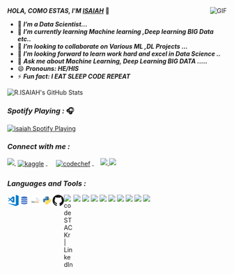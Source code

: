 ***HOLA, COMO ESTAS, I'M [ISAIAH](https://www.linkedin.com/in/isaiah-96a366179/)*** 👋
<img align="right" alt="GIF" src="https://media.giphy.com/media/l4JzdwJ33hz12Gw6s/giphy.gif" />
- 🔭 ***I’m a Data Scientist...***
- 🌱 ***I’m currently learning Machine learning ,Deep learning BIG Data  etc..***     
- 👯 ***I’m looking to collaborate on Various ML ,DL Projects ...***
- 🤔 ***I’m looking forward to learn work hard and excel in Data Science ..***
- 💬 ***Ask me about Machine Learning, Deep Learning BIG DATA .....***
- 😄 ***Pronouns: HE/HIS***
- ⚡ ***Fun fact: I EAT SLEEP CODE REPEAT***

![***R.ISAIAH's GitHub Stats***](https://github-readme-stats.vercel.app/api?username=ISAIAH-Git&count_private=true&theme=gotham)   


### ***Spotify Playing :*** 🎧
[<img src="https://now-playing-codestackr.vercel.app/api/spotify-playing" alt="isaiah Spotify Playing" width="350" />](https://www.spotify.com/in/account/overview/?utm_source=play&utm_campaign=wwwredirect)

### ***Connect with me :***

<a href="https://www.linkedin.com/in/isaiah-96a366179/">
<img src="https://img.shields.io/badge/linkedin%20-%230077B5.svg?&style=for-the-badge&logo=linkedin&logoColor=white"/>
</a>


<a href="https://www.kaggle.com/isaiahshade/account">
  <img src="https://img.shields.io/badge/-kaggle-blue?style=for-the-badge&labelColor=black&logo=kaggle&logoColor=61DBFB)" alt="kaggle" style="vertical-align:top; margin:4px">
</a>&nbsp;&nbsp;&nbsp; 

<a href="https://www.codechef.com/users/isaiah_715">
  <img src="https://img.shields.io/badge/-codechef-red?style=for-the-badge&labelColor=black&logo=codechef&logoColor=f5f6f7d)" alt="codechef" style="vertical-align:top; margin:4px">
</a>&nbsp;&nbsp;&nbsp;

<a href="https://www.hackerrank.com/isaiahisaiah715">
  <img src="https://img.shields.io/badge/-Hackerrank-2EC866?style=for-the-badge&logo=HackerRank&logoColor=white"/> 
 </a>
 
 <a href="https://stackoverflow.com/users/14104661/isaiah-shady">
   <img src="https://img.shields.io/badge/-Stack%20overflow-FE7A16?style=for-the-badge&logo=stack-overflow&logoColor=white"/>  
 </a>

  

### ***Languages and Tools :***
<img align="left" alt="Visual Studio Code" width="26px" src="https://raw.githubusercontent.com/github/explore/80688e429a7d4ef2fca1e82350fe8e3517d3494d/topics/visual-studio-code/visual-studio-code.png" /> <img align="left" alt="SQL" width="26px" src="https://raw.githubusercontent.com/github/explore/80688e429a7d4ef2fca1e82350fe8e3517d3494d/topics/sql/sql.png" />  <img align="left" alt="MySQL" width="26px" src="https://raw.githubusercontent.com/github/explore/80688e429a7d4ef2fca1e82350fe8e3517d3494d/topics/mysql/mysql.png" />  <img align="left" alt="Python" width="26px" src="https://raw.githubusercontent.com/github/explore/80688e429a7d4ef2fca1e82350fe8e3517d3494d/topics/python/python.png" />  <img align="left" alt="GitHub" width="26px" src="https://raw.githubusercontent.com/github/explore/78df643247d429f6cc873026c0622819ad797942/topics/github/github.png" />  <img src="https://img.shields.io/badge/numpy%20-%23013243.svg?&style=for-the-badge&logo=numpy&logoColor=white" />  <img src="https://img.shields.io/badge/pandas%20-%23150458.svg?&style=for-the-badge&logo=pandas&logoColor=white" />  <img src="https://img.shields.io/badge/flask%20-%23000.svg?&style=for-the-badge&logo=flask&logoColor=white"/>  <img src="https://img.shields.io/badge/django%20-%23092E20.svg?&style=for-the-badge&logo=django&logoColor=white"/>  <img align="left" alt="codeSTACKr | LinkedIn" width="22px" src="https://cdn.jsdelivr.net/npm/simple-icons@v3/icons/tableau.svg" />  <img src="https://img.shields.io/badge/Jupyter%20-%23F37626.svg?&style=for-the-badge&logo=Jupyter&logoColor=white" />  <img src ="https://img.shields.io/badge/oracle%20-%23F00000.svg?&style=for-the-badge&logo=oracle&logoColor=white" />   <img src="https://img.shields.io/badge/Keras%20-%23D00000.svg?&style=for-the-badge&logo=Keras&logoColor=white"/>  <img src="https://img.shields.io/badge/TensorFlow%20-%23FF6F00.svg?&style=for-the-badge&logo=TensorFlow&logoColor=white" />   <img src="https://img.shields.io/badge/apache%20-%23D42029.svg?&style=for-the-badge&logo=apache&logoColor=white"/>

